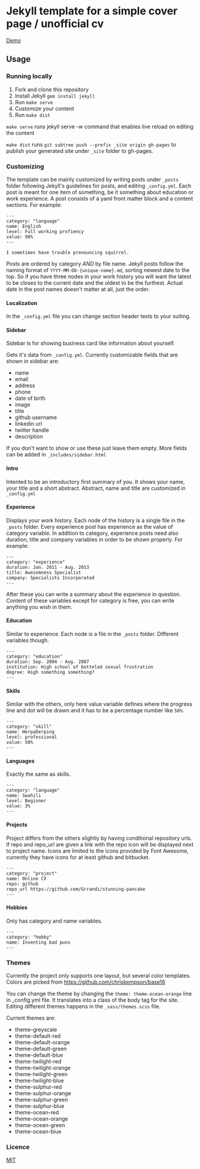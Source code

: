 Jekyll template for a simple cover page / unofficial cv 
=====================================================

[Demo](http://grrandi.github.io/jekyll-cv/)

## Usage

### Running locally

1. Fork and clone this repository
2. Install Jekyll `gem install jekyll`
3. Run `make serve`
4. Customize your content
5. Run `make dist`

`make serve` runs jekyll serve -w command that enables live reload on editing the content

`make dist` runs `git subtree push --prefix _site origin gh-pages` to publish your generated site under `_site` folder to gh-pages.

### Customizing

The template can be mainly customized by writing posts under `_posts` folder following Jekyll's guidelines for posts, and editing `_config.yml`. Each post is meant for one item of something, be it something about education or work experience. A post consists of a yaml front matter block and a content sections. For example:

```
---
category: "language"
name: English
level: Full working profiency
value: 90%
---

I sometimes have trouble pronouncing squirrel.
```

Posts are ordered by category _AND_ by file name. Jekyll posts follow the naming format of `YYYY-MM-DD-{unique-name}.md`, sorting newest date to the top. So if you have three nodes in your work history you will want the latest to be closes to the current date and the oldest to be the furthest. Actual date in the post names doesn't matter at all, just the order. 

#### Localization

In the `_config.yml` file you can change section header texts to your suiting.

#### Sidebar

Sidebar is for showing business card like information about yourself.

Gets it's data from `_config.yml`. Currently customizable fields that are shown in sidebar are:
- name
- email
- address
- phone
- date of birth
- image
- title
- github username
- linkedin url
- twitter handle
- description

If you don't want to show or use these just leave them empty. More fields can be added in `_includes/sidebar.html`

#### Intro

Intented to be an introductory first summary of you. It shows your name, your title and a short abstract. Abstract, name and title are customized in `_config.yml`

#### Experience

Displays your work history. Each node of the history is a single file in the `_posts` folder. Every experience post has experience as the value of category variable. In addition to category, experience posts need also duration, title and company variables in order to be shown properly. For example: 

```
---
category: "experience"
duration: Jan. 2011 - Aug. 2013
title: Awesomness Specialist
company: Specialists Incorporated
---
```

After these you can write a summary about the experience in question. Content of these variables except for category is free, you can write anything you wish in them. 

#### Education

Similar to experience. Each node is a file in the `_posts` folder. Different variables though.

```
---
category: "education"
duration: Sep. 2004 - Aug. 2007
institution: High school of botteled sexual frustration
degree: High something something?
---
```

#### Skills

Similar with the others, only here value variable defines where the progress line and dot will be drawn and it has to be a percentage number like `50%`.

```
---
category: "skill"
name: HerpaDerping
level: professional
value: 50%
---
```

#### Languages

Exactly the same as skills.

```
---
category: "language"
name: Swahili
level: Beginner
value: 3%
---
```

#### Projects

Project differs from the others slightly by having conditional repository urls. If repo and repo_url are given a link with the repo icon will be displayed next to project name. Icons are limited to the icons provided by Font Awesome, currently they have icons for at least github and bitbucket.

```
---
category: "project"
name: Online CV
repo: github
repo_url https://github.com/Grrandi/stunning-pancake
---
```


#### Hobbies

Only has category and name variables.

```
---
category: "hobby"
name: Inventing bad puns
---
```

### Themes

Currently the project only supports one layout, but several color templates. Colors are picked from https://github.com/chriskempson/base16

You can change the theme by changing the `theme: theme-ocean-orange` line in _config.yml file. It translates into a class of the body tag for the site. Editing different themes happens in the `_sass/themes.scss` file. 

Current themes are:

- theme-greyscale
- theme-default-red
- theme-default-orange
- theme-default-green
- theme-default-blue
- theme-twilight-red
- theme-twilight-orange
- theme-twilight-green
- theme-twilight-blue
- theme-sulphur-red
- theme-sulphur-orange
- theme-sulphur-green
- theme-sulphur-blue
- theme-ocean-red
- theme-ocean-orange
- theme-ocean-green
- theme-ocean-blue

### Licence

[MIT](LICENCE.md)


